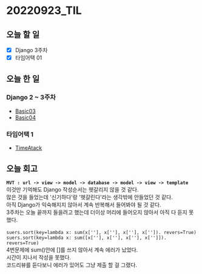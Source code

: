 # 20220923_TIL
## 오늘 할 일
- [X] Django 3주차
- [X] 타임어택 01

## 오늘 한 일
### Django 2 ~ 3주차
- [Basic03](/Python/Django/Basic03.md)
- [Basic04](/Python/Django/Basic04.md)

### 타임어택 1
- [TimeAtack](/Algorithm/TimeAtack/01.py)

## 오늘 회고
**`MVT : url -> view -> model -> database -> model -> view -> template`** <br>
이것만 기억해도 Django 작성순서는 헷갈리지 않을 것 같다.<br>
많은 것을 들었는데 '신기하다'랑 '헷갈린다'라는 생각밖에 안들었던 것 같다.<br>
아직 Django가 익숙해지지 않아서 계속 반복해서 들어봐야 될 것 같다.<br>
3주차는 오늘 끝까지 들을려고 했는데 더이상 머리에 들어오지 않아서 아직 다 듣지 못했다.<br>
<br>
`suers.sort(key=lambda x: sum(x[''], x[''], x[''], x['']). revers=True)`<br>
`suers.sort(key=lambda x: sum([x[''], x[''], x[''], x['']]). revers=True)`<br>
4번문제에  sum()안에 []를 쓰지 않아서 계속 에러가 났었다.<br>
시간이 지나서 작성을 못했다.<br>
코드리뷰를 듣다보니 에러가 있어도 그냥 제출 할 걸 그랬다.
<br>
